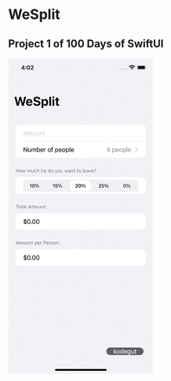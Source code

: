# WeSplit

## Project 1 of 100 Days of SwiftUI

![WeSplit](https://github.com/kodegut/100DaysOfSwiftUI/blob/main/Images/WeSplit.gif)

